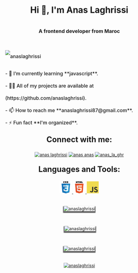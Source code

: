 
  </head>
  <body>
    <div
      class="container"
      style="display: flex; align-items: center; flex-direction: column"
    >
      <div 
        class="title"
        style="
          display: flex;
          align-items: center;
          flex-direction: column;
          margin-bottom: 10px;
        " align="center"
      >
        <h1 >Hi 👋, I'm Anas Laghrissi</h1>
        <h3>A frontend developer from Maroc</h3>
      </div>
      <div class="text" style="display: flex; flex-basis: 50%">
        <div
          class="right"
          style="
            margin: 10px;
            font-size: 16px;
            font-weight: 500;
            line-height: 40px;
          "
        > 
    <p align="left"> <img src="https://komarev.com/ghpvc/?username=anaslaghrissi&label=Profile%20views&color=0e75b6&style=flat" alt="anaslaghrissi" /> </p>
          - 🌱 I’m currently learning **javascript**. <br />
          - 👨‍💻 All of my projects are available at
          (https://github.com/anaslaghrissi).
          <br />
          - 📫 How to reach me **anaslaghrissi87@gmail.com**. <br />
          - ⚡ Fun fact **I'm organized**.
        </div>
        <div class="left">
        </div>
      </div>
      <h3 align="center"style="font-size: 25px; margin: 10px 0">
        Connect with me:
      </h3>
      <p align="center">
        <a href="https://linkedin.com/in/anas laghrissi" target="blank"
          ><img
            align="center"
            src="https://raw.githubusercontent.com/rahuldkjain/github-profile-readme-generator/master/src/images/icons/Social/linked-in-alt.svg"
            alt="anas laghrissi"
            height="30"
            width="40"
        /></a>
        <a href="https://fb.com/anas anas" target="blank"
          ><img
            align="center"
            src="https://raw.githubusercontent.com/rahuldkjain/github-profile-readme-generator/master/src/images/icons/Social/facebook.svg"
            alt="anas anas"
            height="30"
            width="40"
        /></a>
        <a href="https://instagram.com/anas_la_ghr" target="blank"
          ><img
            align="center"
            src="https://raw.githubusercontent.com/rahuldkjain/github-profile-readme-generator/master/src/images/icons/Social/instagram.svg"
            alt="anas_la_ghr"
            height="30"
            width="40"
        /></a>
      </p>
      <h3 align="center"style="font-size: 25px; margin: 10px 0">
        Languages and Tools:
      </h3>
      <p align="center">
        <a
          href="https://www.w3schools.com/css/"
          target="_blank"
          rel="noreferrer"
        >
          <img
            src="https://raw.githubusercontent.com/devicons/devicon/master/icons/css3/css3-original-wordmark.svg"
            alt="css3"
            width="40"
            height="40"
          />
        </a>
        <a href="https://www.w3.org/html/" target="_blank" rel="noreferrer">
          <img
            src="https://raw.githubusercontent.com/devicons/devicon/master/icons/html5/html5-original-wordmark.svg"
            alt="html5"
            width="40"
            height="40"
          />
        </a>
        <a
          href="https://developer.mozilla.org/en-US/docs/Web/JavaScript"
          target="_blank"
          rel="noreferrer"
        >
          <img
            src="https://raw.githubusercontent.com/devicons/devicon/master/icons/javascript/javascript-original.svg"
            alt="javascript"
            width="40"
            height="40"
          />
        </a>
      </p>
      <p align="left">
        <img
          style="margin: 10px 0; box-shadow: 0 3px 2px 2px #555"
          align="left"
          src="https://github-readme-stats.vercel.app/api/top-langs?username=anaslaghrissi&show_icons=true&locale=en&layout=compact"
          alt="anaslaghrissi"
        />
      </p>
      <p align="right">
        &nbsp;<img
          style="margin: 10px 0; box-shadow: 0 3px 2px 2px #555"
          align="center"
          src="https://github-readme-stats.vercel.app/api?username=anaslaghrissi&show_icons=true&locale=en"
          alt="anaslaghrissi"
        />
      </p>
      <p align="center">
        <img
          align="center"
          src="https://github-readme-streak-stats.herokuapp.com/?user=anaslaghrissi&"
          alt="anaslaghrissi"
          style="margin: 10px 0; box-shadow: 0 3px 2px 2px #555"
        />
      </p>
    </div>

<p align="center"> <a href="https://github.com/ryo-ma/github-profile-trophy"><img src="https://github-profile-trophy.vercel.app/?username=anaslaghrissi" alt="anaslaghrissi" /></a> </p>
  </body>
